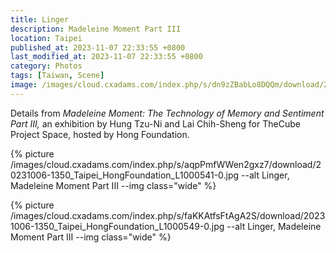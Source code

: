 ```yaml
---
title: Linger
description: Madeleine Moment Part III
location: Taipei
published_at: 2023-11-07 22:33:55 +0800
last_modified_at: 2023-11-07 22:33:55 +0800
category: Photos
tags: [Taiwan, Scene]
image: /images/cloud.cxadams.com/index.php/s/dn9zZBabLo8DQQm/download/20231006-1350_Taipei_HongFoundation_L1000545-0.jpg
---
```


Details from *Madeleine Moment: The Technology of Memory and Sentiment Part III,*
an exhibition by Hung Tzu-Ni and Lai Chih-Sheng for TheCube Project Space,
hosted by Hong Foundation.

{% picture
/images/cloud.cxadams.com/index.php/s/aqpPmfWWen2gxz7/download/20231006-1350_Taipei_HongFoundation_L1000541-0.jpg
--alt Linger, Madeleine Moment Part III --img class="wide" %}

{% picture
/images/cloud.cxadams.com/index.php/s/faKKAtfsFtAgA2S/download/20231006-1350_Taipei_HongFoundation_L1000549-0.jpg
--alt Linger, Madeleine Moment Part III --img class="wide" %}

